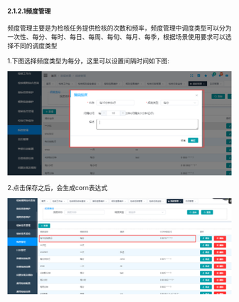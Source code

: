 #### 2.1.2.1频度管理

​        频度管理主要是为检核任务提供检核的次数和频率，频度管理中调度类型可以分为一次性、每分、每时、每日、每周、每旬、每月、每季，根据场景使用要求可以选择不同的调度类型

 1.下图选择频度类型为每分，这里可以设置间隔时间如下图:

![image-20210420111052798](3.1.2.1%E9%A2%91%E5%BA%A6%E7%AE%A1%E7%90%86.assets/image-20210420111052798.png)

2.点击保存之后，会生成corn表达式

![image-20210420111337484](3.1.2.1%E9%A2%91%E5%BA%A6%E7%AE%A1%E7%90%86.assets/image-20210420111337484.png)